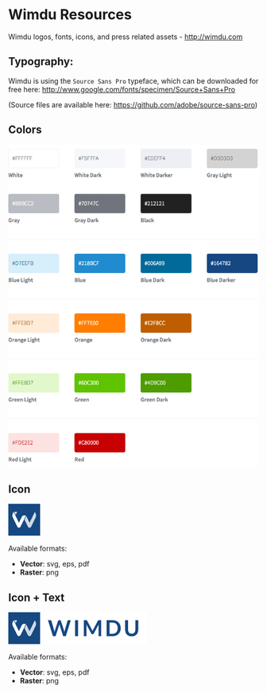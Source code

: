 Wimdu Resources
=======

Wimdu logos, fonts, icons, and press related assets - http://wimdu.com

## Typography:

Wimdu is using the `Source Sans Pro` typeface, which can be downloaded for free here:
http://www.google.com/fonts/specimen/Source+Sans+Pro

(Source files are available here: https://github.com/adobe/source-sans-pro)

## Colors

![Wimdu Colors](colors/colors.png)

## Icon

![Wimdu Icon](icon/png/wimdu-icon-64x64.png)

Available formats:

* **Vector**: svg, eps, pdf
* **Raster**: png

## Icon + Text

![Wimdu Icon](icon%20+%20text/png/wimdu-icon-text-64.png)

Available formats:

* **Vector**: svg, eps, pdf
* **Raster**: png